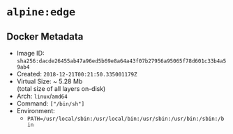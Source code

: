 # `alpine:edge`

## Docker Metadata

- Image ID: `sha256:dacde26455ab47a96ed5b69e8a64a43f07b27956a95065f78d601c33b4a59ab4`
- Created: `2018-12-21T00:21:50.335001179Z`
- Virtual Size: ~ 5.28 Mb  
  (total size of all layers on-disk)
- Arch: `linux`/`amd64`
- Command: `["/bin/sh"]`
- Environment:
  - `PATH=/usr/local/sbin:/usr/local/bin:/usr/sbin:/usr/bin:/sbin:/bin`
